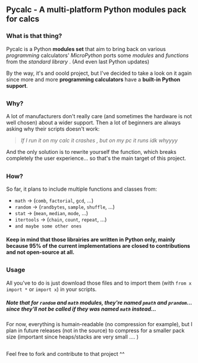 ## Pycalc - A multi-platform Python modules pack for calcs

### What is that thing?
Pycalc is a Python **modules set** that aim to bring back on various *programming* calculators' *MicroPython* ports some *modules* and *functions* from the *standard library* .  (And even last Python updates)

By the way, it's and ooold project, but I've decided to take a look on it  again since more and more **programming calculators** have a **built-in Python support**.
##


### Why?

A lot of manufacturers don't really care (and sometimes the hardware is not well chosen) about a wider support.
Then a lot of beginners are always asking why their scripts doesn't work:

> *If I run it on my calc it crashes , but on my pc it runs idk whyyyy*

And the only solution is to rewrite yourself the function, which breaks completely the user experience... so that's the main target of this project.
##

### How?

So far, it plans to include multiple functions and classes from:

 - `math` → (`comb`, `factorial`, `gcd`, ...)
 - `random`	→ (`randbytes`, `sample`, `shuffle`, ...)
 - `stat`	→ (`mean`, `median`, `mode`, ...)
 - `itertools` → (`chain`, `count`, `repeat`, ...)
 - `and maybe some other ones`

#### Keep in mind that those librairies are written in Python only, mainly because 95% of the current implementations are closed to contributions and not open-source at all. 

##

### Usage

All you've to do is just download those files  and to import them (with `from x import *` or `import x`) in your scripts. 
##### Note that for `random` and `math` modules, they're named `pmath` and `prandom`... since they'll not be called if they was named `math` instead...

For now, everything is humain-readable (no compression for example), but I plan in future releases (not in the source) to compress for a smaller pack size (important since heaps/stacks are very small .... )
##


Feel free to fork and contribute to that project ^^ 
